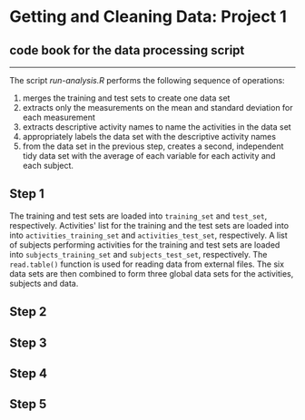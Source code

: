 # Getting and Cleaning Data: Project 1
## code book for the data processing script 
---
The script *run-analysis.R* performs the following sequence of operations:

1. merges the training and test sets to create one data set
2. extracts only the measurements on the mean and standard deviation for each measurement
3. extracts descriptive activity names to name the activities in the data set
4. appropriately labels the data set with the descriptive activity names
5. from the data set in the previous step, creates a second, independent tidy data set with the average of each variable for each activity and each subject.

**Step 1**
---
The training and test sets are loaded into `training_set` and `test_set`, respectively.  Activities' list for the training and the test sets are loaded into into `activities_training_set` and `activities_test_set`, respectively. A list of subjects performing activities for the training and test sets are loaded into `subjects_training_set` and `subjects_test_set`, respectively. The `read.table()` function is used for reading data from external files. The six data sets are then combined to form three global data sets for the activities, subjects and data.  

**Step 2**
---

**Step 3**
---

**Step 4**
---

**Step 5**
---


